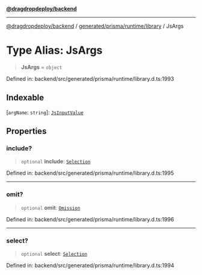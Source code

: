 [**@dragdropdeploy/backend**](../../../../../README.md)

***

[@dragdropdeploy/backend](../../../../../README.md) / [generated/prisma/runtime/library](../README.md) / JsArgs

# Type Alias: JsArgs

> **JsArgs** = `object`

Defined in: backend/src/generated/prisma/runtime/library.d.ts:1993

## Indexable

\[`argName`: `string`\]: [`JsInputValue`](JsInputValue.md)

## Properties

### include?

> `optional` **include**: [`Selection`](Selection.md)

Defined in: backend/src/generated/prisma/runtime/library.d.ts:1995

***

### omit?

> `optional` **omit**: [`Omission`](Omission.md)

Defined in: backend/src/generated/prisma/runtime/library.d.ts:1996

***

### select?

> `optional` **select**: [`Selection`](Selection.md)

Defined in: backend/src/generated/prisma/runtime/library.d.ts:1994
